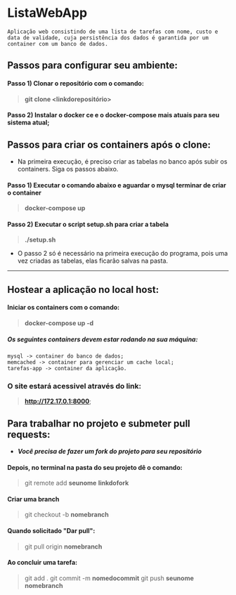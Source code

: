 # ListaWebApp
    Aplicação web consistindo de uma lista de tarefas com nome, custo e data de validade, cuja persistência dos dados é garantida por um container com um banco de dados.

## Passos para configurar seu ambiente:

#### Passo 1) Clonar o repositório com o comando:

>**git clone <linkdorepositório>**

#### Passo 2) Instalar o docker ce e o docker-compose mais atuais para seu sistema atual;

## Passos para criar os containers após o clone:

- Na primeira execução, é preciso criar as tabelas no banco após subir os containers. Siga os passos abaixo.

#### Passo 1) Executar o comando abaixo e aguardar o mysql terminar de criar o container
>**docker-compose up**

#### Passo 2) Executar o script setup.sh para criar a tabela
>**./setup.sh**

- O passo 2 só é necessário na primeira execução do programa, pois uma vez criadas as tabelas, elas ficarão salvas na pasta.

***

## Hostear a aplicação no local host:

#### Iniciar os containers com o comando:
   > **docker-compose up -d**

##### ***Os seguintes containers devem estar rodando na sua máquina:***

	mysql -> container do banco de dados;
	memcached -> container para gerenciar um cache local;
	tarefas-app -> container da aplicação.

### O site estará acessivel através do link:

>**http://172.17.0.1:8000**;

## Para trabalhar no projeto e submeter pull requests:

- ***Você precisa de fazer um fork do projeto para seu repositório***

#### Depois, no terminal na pasta do seu projeto dê o comando: 

>git remote add **seunome** **linkdofork**

#### Criar uma branch

>git checkout -b **nomebranch**

#### Quando solicitado "Dar pull":

>git pull origin **nomebranch**

#### Ao concluir uma tarefa:

>git add .
git commit -m **nomedocommit**
git push **seunome** **nomebranch**
